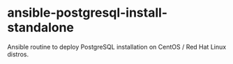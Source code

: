 # ansible-postgresql-install-standalone
Ansible routine to deploy PostgreSQL installation on CentOS / Red Hat Linux distros.
